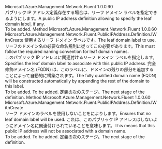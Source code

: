 <Type Name="IWithLeafDomainLabel" FullName="Microsoft.Azure.Management.Network.Fluent.PublicIPAddress.Definition.IWithLeafDomainLabel">
  <TypeSignature Language="C#" Value="public interface IWithLeafDomainLabel" />
  <TypeSignature Language="ILAsm" Value=".class public interface auto ansi abstract IWithLeafDomainLabel" />
  <TypeSignature Language="DocId" Value="T:Microsoft.Azure.Management.Network.Fluent.PublicIPAddress.Definition.IWithLeafDomainLabel" />
  <TypeSignature Language="VB.NET" Value="Public Interface IWithLeafDomainLabel" />
  <TypeSignature Language="F#" Value="type IWithLeafDomainLabel = interface" />
  <AssemblyInfo>
    <AssemblyName>Microsoft.Azure.Management.Network.Fluent</AssemblyName>
    <AssemblyVersion>1.0.0.60</AssemblyVersion>
  </AssemblyInfo>
  <Interfaces />
  <Docs>
    <summary>
            <span data-ttu-id="3473e-101">パブリック IP アドレス定義存在する場合は、リーフ ドメイン ラベルを指定できるようにします。</span><span class="sxs-lookup"><span data-stu-id="3473e-101">A public IP address definition allowing to specify the leaf domain label, if any.</span></span>
            </summary>
    <remarks>To be added.</remarks>
  </Docs>
  <Members>
    <Member MemberName="WithLeafDomainLabel">
      <MemberSignature Language="C#" Value="public Microsoft.Azure.Management.Network.Fluent.PublicIPAddress.Definition.IWithCreate WithLeafDomainLabel (string dnsName);" />
      <MemberSignature Language="ILAsm" Value=".method public hidebysig newslot virtual instance class Microsoft.Azure.Management.Network.Fluent.PublicIPAddress.Definition.IWithCreate WithLeafDomainLabel(string dnsName) cil managed" />
      <MemberSignature Language="DocId" Value="M:Microsoft.Azure.Management.Network.Fluent.PublicIPAddress.Definition.IWithLeafDomainLabel.WithLeafDomainLabel(System.String)" />
      <MemberSignature Language="VB.NET" Value="Public Function WithLeafDomainLabel (dnsName As String) As IWithCreate" />
      <MemberSignature Language="F#" Value="abstract member WithLeafDomainLabel : string -&gt; Microsoft.Azure.Management.Network.Fluent.PublicIPAddress.Definition.IWithCreate" Usage="iWithLeafDomainLabel.WithLeafDomainLabel dnsName" />
      <MemberType>Method</MemberType>
      <AssemblyInfo>
        <AssemblyName>Microsoft.Azure.Management.Network.Fluent</AssemblyName>
        <AssemblyVersion>1.0.0.60</AssemblyVersion>
      </AssemblyInfo>
      <ReturnValue>
        <ReturnType>Microsoft.Azure.Management.Network.Fluent.PublicIPAddress.Definition.IWithCreate</ReturnType>
      </ReturnValue>
      <Parameters>
        <Parameter Name="dnsName" Type="System.String" />
      </Parameters>
      <Docs>
        <param name="dnsName"><span data-ttu-id="3473e-102">使用するリーフ ドメイン ラベルです。</span><span class="sxs-lookup"><span data-stu-id="3473e-102">The leaf domain label to use.</span></span> <span data-ttu-id="3473e-103">リーフのドメイン名の必要な命名規則に従ってこの必要があります。</span><span class="sxs-lookup"><span data-stu-id="3473e-103">This must follow the required naming convention for leaf domain names.</span></span></param>
        <summary>
            <span data-ttu-id="3473e-104">このパブリック IP アドレスに関連付けるリーフ ドメイン ラベルを指定します。</span><span class="sxs-lookup"><span data-stu-id="3473e-104">Specifies the leaf domain label to associate with this public IP address.</span></span>
            <span data-ttu-id="3473e-105">完全修飾ドメイン名 (FQDN) は、このラベルに、ドメインの残りの部分を追加することによって自動的に構築されます。</span><span class="sxs-lookup"><span data-stu-id="3473e-105">The fully qualified domain name (FQDN) will be constructed automatically by appending the rest of the domain to this label.</span></span>
            </summary>
        <returns>To be added.</returns>
        <remarks>To be added.</remarks>
        <return><span data-ttu-id="3473e-106">定義の次のステージ。</span><span class="sxs-lookup"><span data-stu-id="3473e-106">The next stage of the definition.</span></span></return>
      </Docs>
    </Member>
    <Member MemberName="WithoutLeafDomainLabel">
      <MemberSignature Language="C#" Value="public Microsoft.Azure.Management.Network.Fluent.PublicIPAddress.Definition.IWithCreate WithoutLeafDomainLabel ();" />
      <MemberSignature Language="ILAsm" Value=".method public hidebysig newslot virtual instance class Microsoft.Azure.Management.Network.Fluent.PublicIPAddress.Definition.IWithCreate WithoutLeafDomainLabel() cil managed" />
      <MemberSignature Language="DocId" Value="M:Microsoft.Azure.Management.Network.Fluent.PublicIPAddress.Definition.IWithLeafDomainLabel.WithoutLeafDomainLabel" />
      <MemberSignature Language="VB.NET" Value="Public Function WithoutLeafDomainLabel () As IWithCreate" />
      <MemberSignature Language="F#" Value="abstract member WithoutLeafDomainLabel : unit -&gt; Microsoft.Azure.Management.Network.Fluent.PublicIPAddress.Definition.IWithCreate" Usage="iWithLeafDomainLabel.WithoutLeafDomainLabel " />
      <MemberType>Method</MemberType>
      <AssemblyInfo>
        <AssemblyName>Microsoft.Azure.Management.Network.Fluent</AssemblyName>
        <AssemblyVersion>1.0.0.60</AssemblyVersion>
      </AssemblyInfo>
      <ReturnValue>
        <ReturnType>Microsoft.Azure.Management.Network.Fluent.PublicIPAddress.Definition.IWithCreate</ReturnType>
      </ReturnValue>
      <Parameters />
      <Docs>
        <summary>
            <span data-ttu-id="3473e-107">リーフ ドメインのラベルを使用しないことをによりします。</span><span class="sxs-lookup"><span data-stu-id="3473e-107">Ensures that no leaf domain label will be used.</span></span>
            <span data-ttu-id="3473e-108">これは、このパブリック IP アドレスはしないようにドメイン名に関連付けられていることを意味します。</span><span class="sxs-lookup"><span data-stu-id="3473e-108">This means that this public IP address will not be associated with a domain name.</span></span>
            </summary>
        <returns>To be added.</returns>
        <remarks>To be added.</remarks>
        <return><span data-ttu-id="3473e-109">定義の次のステージ。</span><span class="sxs-lookup"><span data-stu-id="3473e-109">The next stage of the definition.</span></span></return>
      </Docs>
    </Member>
  </Members>
</Type>